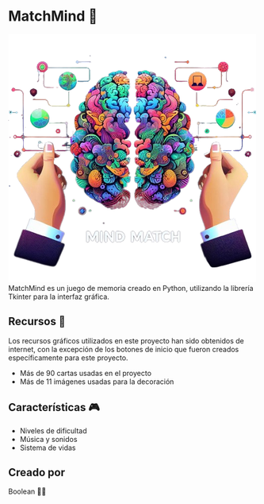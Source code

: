 # MatchMind 🧠

![Imagen del juego](Mind_Match/resources/others/logo.png)
MatchMind es un juego de memoria creado en Python, utilizando la librería Tkinter para la interfaz gráfica.

## Recursos 🎨

Los recursos gráficos utilizados en este proyecto han sido obtenidos de internet, con la excepción de los botones de inicio que fueron creados específicamente para este proyecto.

- Más de 90 cartas usadas en el proyecto
- Más de 11 imágenes usadas para la decoración

## Características 🎮

- Niveles de dificultad
- Música y sonidos
- Sistema de vidas

## Creado por

Boolean 👨‍💻
